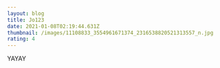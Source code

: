 ```yaml
---
layout: blog
title: Jo123
date: 2021-01-08T02:19:44.631Z
thumbnail: /images/11108833_3554961671374_2316538820521313557_n.jpg
rating: 4
---
```

YAYAY